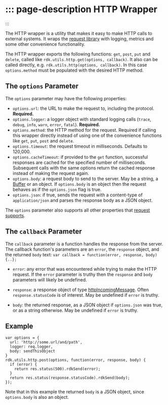 ::: page-description
HTTP Wrapper
============
:::

The HTTP wrapper is a utility that makes it easy to make HTTP calls to external systems. It wraps the [request library](https://github.com/request/request) with logging, metrics and some other convenience functionality.

The HTTP wrapper exports the following functions: `get`, `post`, `put` and `delete`, called like `rdk.utils.http.get(options, callback)`. It also can be called directly, e.g. `rdk.utils.http(options, callback)`. In this case `options.method` must be populated with the desired HTTP method.

## The `options` Parameter

The `options` parameter may have the following properties:

* `options.url`: the URL to make the request to, including the protocol. **Required.**
* `options.logger`: a logger object with standard logging calls (`trace`, `debug`, `info`, `warn`, `error`, `fatal`). **Required.**
* `options.method`: the HTTP method for the request. Required if calling this wrapper directly instead of using one of the convenience functions like `get`, `put`, `post` and `delete`.
* `options.timeout`: the request timeout in milliseconds. Defaults to 120,000.
* `options.cacheTimeout`: if provided to the `get` function, successful responses are cached for the specified number of milliseconds. Subsequent calls with the same options return the cached response instead of making the request again.
* `options.body`: a request body to send to the server. May be a string, a [Buffer](https://nodejs.org/api/buffer.html) or an object. If `options.body` is an object then the request behaves as if the `options.json` flag is true.
* `options.json`: if true, sends the request with a content-type of `application/json` and parses the response body as a JSON object.

The `options` parameter also supports all other properties that [request supports](https://github.com/request/request#requestoptions-callback).

## The `callback` Parameter

The `callback` parameter is a function handles the response from the server. The callback function's parameters are an `error`, the `response` object, and the returned `body` text: `var callback = function(error, response, body) {..};`

* `error`: any error that was encountered while trying to make the HTTP request. If the `error` parameter is truthy then the `response` and `body` parameters will likely be undefined.

* `response`: a response object of type [httpIncomingMessage](http://nodejs.org/api/http.html#http_http_incomingmessage). Often `response.statusCode` is of interest. May be undefined if `error` is truthy.

* `body`: the returned response, as a JSON object if `options.json` was true, or as a string otherwise. May be undefined if `error` is truthy.

## Example

    var options = {
      url: 'http://some.url/and/path',
      logger: req.logger,
      body: sendThisObject
    }
    rdk.utils.http.post(options, function(error, response, body) {
      if (error) {
        return res.status(500).rdkSend(error);
      }
      return res.status(response.statusCode).rdkSend(body);
    });

Note that in this example the returned `body` is a JSON object, since `options.body` is also an object.
